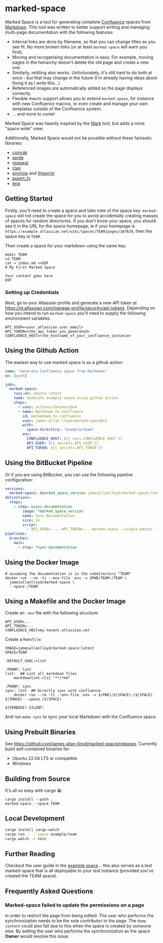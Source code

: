 # marked-space

Marked Space is a tool for generating complete
[Confluence](https://www.atlassian.com/software/confluence) spaces from
[Markdown](https://en.wikipedia.org/wiki/Markdown). This tool was written to
better support writing and managing multi-page documentation with the following
features:

- Internal links are done by filename, so that you can change titles as you see
  fit. No more broken links (or at least `marked-space` will warn you first).
- Moving and recoganising documentation is easy. For example, moving pages in
  the heirarchy doesn't delete the old page and create a new one.
- Similarly, retitling also works. Unfortunately, it's still hard to do both at
  once - but that may change in the future (I'm already having ideas about
  fixing it as I write this...)
- Referenced images are automatically added so the page displays correctly.
- Flexible macro support allows you to extend `marked-space`, for instance with
  new Confluence macros, or even create and manage your own templates outside of
  the Confluence system.
- ... and more to come!

Marked Space was heavily inspired by the
[Mark](https://github.com/kovetskiy/mark) tool, but adds a more "space wide" view.

Additionally, Marked Space would not be possible without these fantastic libraries:

- [comrak](https://github.com/kivikakk/comrak)
- [serde](https://serde.rs/)
- [reqwest](https://docs.rs/reqwest/latest/reqwest/)
- [clap](https://docs.rs/clap/latest/clap/)
- [anyhow](https://docs.rs/anyhow/latest/anyhow/) and [thiserror](https://docs.rs/thiserror/latest/thiserror/)
- [assert_fs](https://docs.rs/assert_fs/latest/assert_fs/)
- [tera](https://keats.github.io/tera/docs/)

## Getting Started

Firstly, you'll need to create a space and take note of the space key.
`marked-space` will not create the space for you to avoid accidentally creating
masses of spaces for random directories. If you don't know your space, you
should see it in the URL for the space homepage, ie if your homepage is
`https://example.atlassian.net/wiki/spaces/TEAM/pages/107639`, then the space
key is `TEAM`.

Then create a space for your markdown using the same key:

```shell
mkdir TEAM
cd TEAM
cat > index.md <<EOF
# My First Marked Space

Your content goes here
EOF
```

### Setting up Credentials

Next, go to your Atlassian profile and generate a new API token at
<https://id.atlassian.com/manage-profile/security/api-tokens>. Depending on how
you intend to run `marked-space` you'll need to supply the following
environment variables:

```pre
API_USER=<your_atlassian_user_email>
API_TOKEN=<the_api_token_you_generated>
CONFLUENCE_HOST=<the_hostname_of_your_confluence_instance>
```

## Using the Github Action

The easiest way to use marked space is as a github action:

```yaml
name: "Generate Confluence space from Markdown"
on: [push]

jobs:
  marked-space:
    runs-on: ubuntu-latest
    name: Generate example space using github action
    steps:
      - uses: actions/checkout@v4
      - name: Markdown to Confluence
        id: markedown-to-confluence
        uses: james-allan-lloyd/marked-space@v1
        with:
          space-directory: "example/team"
        env:
          CONFLUENCE_HOST: ${{ vars.CONFLUENCE_HOST }}
          API_USER: ${{ secrets.API_USER }}
          API_TOKEN: ${{ secrets.API_TOKEN }}
```

## Using the BitBucket Pipeline

Or if you are using BitBucket, you can use the following pipeline configuration:

```yaml
versions:
  marked-space: &marked_space_version jamesallanlloyd/marked-space:latest
definitions:
  steps:
    - step: &sync-documentation
        image: *marked_space_version
        name: Sync Documentation
        size: 2x
        script:
          - API_USER=.... API_TOKEN=... marked-space --single-editor --space example/team --host my-tenant.atlassian.net
pipelines:
  branches:
    main:
      - step: *sync-documentation
```

## Using the Docker Image

```shell
# assuming the documentation is in the subdirectory "TEAM"
docker run --rm -ti --env-file .env -v $PWD/TEAM:/TEAM \
  jamesallanlloyd/marked-space \
  --space /TEAM
```

## Using a Makefile and the Docker Image

Create an `.env` file with the following structure:

```
API_USER=...
API_TOKEN=...
CONFLUENCE_HOST=my-tenent.atlassian.net
```

Create a `Makefile`:

```shell
IMAGE=jamesallanlloyd/marked-space:latest
SPACE=TEAM

.DEFAULT_GOAL:=lint

.PHONY: lint
lint:  ## Lint all markdown files
	markdownlint-cli2 "**/*md"

.PHONY: sync
sync: lint  ## Directly sync with confluence
	docker run --rm -ti --env-file .env -v $(PWD)/$(SPACE):/$(SPACE) $(IMAGE) --space /$(SPACE)

$(VERBOSE).SILENT:
```

And run `make sync` to sync your local Markdown with the Confluence space.

## Using Prebuilt Binaries

See <https://github.com/james-allan-lloyd/marked-space/releases>. Currently
build self-contained binaries for:

- Ubuntu 22.04 LTS or compatible
- Windows

## Building from Source

It's all so easy with cargo 😁.

```shell
cargo install --path .
marked-space --space TEAM
```

## Local Development

```bash
cargo install cargo-watch
cargo run -- --space example/team
cargo watch -x test
```

## Further Reading

Checkout the user guide in the [example space](example/team/index.md)... this
also serves as a test marked-space that is all deployable to your test instance
(provided you've created the TEAM space).

## Frequently Asked Questions

### Marked-space failed to update the permissions on a page

In order to restrict the page from being edited. The user who performs the synchronization needs to be the sole contributor to the page. The `Home content` could also fail due to this when the space is created by someone else. By setting the user who performs the synchronization as the space **Owner** would resolve this issue.
